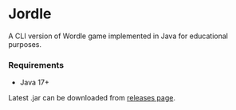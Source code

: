 # Jordle
A CLI version of Wordle game implemented in Java for educational purposes.

### Requirements
- Java 17+


Latest .jar can be downloaded from [releases page](https://github.com/w04m1/Jordle/releases).


